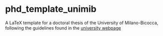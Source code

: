 # phd_template_unimib
A LaTeX template for a doctoral thesis of the University of Milano-Bicocca, following the guidelines found in the [university webpage](https://www.unimib.it/didattica/offerta-formativa/dottorato-ricerca/carriera/modulistica-dottorandi)

